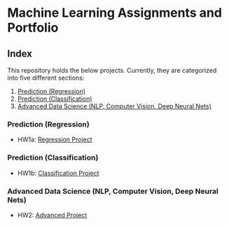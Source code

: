 # Machine Learning Assignments and Portfolio

## Index

This repository holds the below projects. Currently, they are categorized into five different sections:

1. [Prediction (Regression)](#prediction-regression)
2. [Prediction (Classification)](#prediction-classification)
3. [Advanced Data Science (NLP, Computer Vision, Deep Neural Nets)](#advanced-data-science)

### Prediction (Regression)
- HW1a: [Regression Project](https://github.com/AmoguJUduka/MachineLearning/blob/main/DeepLearningAssignments/Homework1/LinearRegression.ipynb)

### Prediction (Classification)
- HW1b: [Classification Project](https://github.com/AmoguJUduka/MachineLearning/blob/main/DeepLearningAssignments/Homework1/SpamDataset_LogisticRegression.ipynb)
  
### Advanced Data Science (NLP, Computer Vision, Deep Neural Nets)
- HW2: [Advanced Project](https://github.com/AmoguJUduka/MachineLearning/blob/main/DeepLearningAssignments/Lab_2_Build_a_DNN_step_by_step(1).ipynb)
